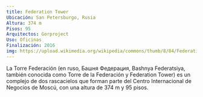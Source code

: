 ```yaml
---
title: Federation Tower
Ubicación: San Petersburgo, Rusia
Altura: 374 m
Pisos: 95
Arquitectos: Gorproject
Uso: Oficinas
Finalización: 2016
img: https://upload.wikimedia.org/wikipedia/commons/thumb/8/84/Federation-Tower_in_July%2C_Moscow.jpg/406px-Federation-Tower_in_July%2C_Moscow.jpg
---
```

La Torre Federación (en ruso, Башня Федерация, Bashnya Federatsiya, también conocida como Torre de la Federación y Federation Tower) es un complejo de dos rascacielos que forman parte del Centro Internacional de Negocios de Moscú, con una altura de 374 m y 95 pisos.
